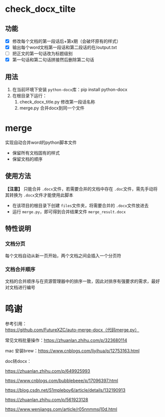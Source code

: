 # check_docx_tilte

## 功能

- [X] 修改每个文档的第一段话后+第x期（会破坏原有的样式）
- [X] 输出每个word文档第一段话和第二段话的在/output.txt
- [ ] 把正文的第一句话改为标题级别
- [X] 第一句话和第二句话拼接然后删除第二句话

## 用法

1. 在当前环境下安装 `python-docx`库：pip install python-docx
2. 在根目录下运行：
   1. check_docx_title.py 修改第一段话名称
   2. merge.py 合并docx到同一个文件

# merge

实现自动合并word的python脚本文件

- 保留所有文档固有的样式
- 保留文档的顺序

## 使用方法

**【注意】** 只能合并 `.docx`文件，若需要合并的文档中存在 `.doc`文件，需先手动将其转换为 `.docx`文件才能使用此脚本

- 在该项目的根目录下创建 `files`文件夹，将需要合并的 `.docx`文件放进去
- 运行 `merge.py`，即可得到合并结果文件 `merge_result.docx`

## 特性说明

### 文档分页

每个文档自动从新一页开始，两个文档之间会插入一个分页符

### 文档合并顺序

文档的合并顺序与在资源管理器中的排序一致，因此对排序有强要求的需求，最好对文档进行编号

# 鸣谢

参考引用：https://github.com/FutureXZC/auto-merge-docx（代码merge.py）

常见文档批量操作：https://zhuanlan.zhihu.com/p/323680114

mac 安装brew：https://www.cnblogs.com/liyihua/p/12753163.html

doc转docx：

https://zhuanlan.zhihu.com/p/649925993

https://www.cnblogs.com/bubblebeee/p/17096397.html

https://blog.csdn.net/S1mpleboy6/article/details/132190913

https://zhuanlan.zhihu.com/p/561923128

https://www.wenjiangs.com/article/r05nnmmsj10d.html
